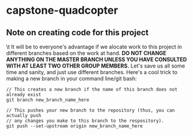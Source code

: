 # capstone-quadcopter

## Note on creating code for this project
\t It will be to everyone's advantage if we alocate work to this project in different branches based on the work at hand. **DO NOT CHANGE ANYTHING ON THE MASTER BRANCH UNLESS YOU HAVE CONSULTED WITH AT LEAST TWO OTHER GROUP MEMBERS.** Let's save us all some time and sanity, and just use different branches.  Here's a cool trick to making a new branch in your command line/git bash:

```
// This creates a new branch if the name of this branch does not already exist
git branch new_branch_name_here

// This pushes your new branch to the repository (thus, you can actually push
// any changes you make to this branch to the respository).
git push --set-upstream origin new_branch_name_here 

```

